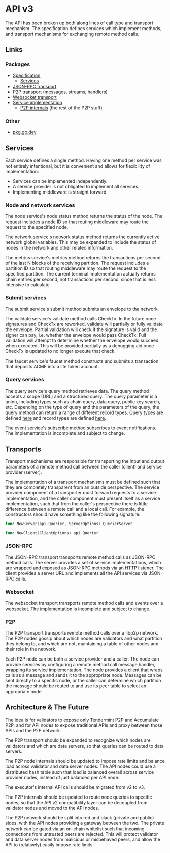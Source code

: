 # API v3

The API has been broken up both along lines of call type and transport
mechanism. The specification defines services which implement methods, and
transport mechanisms for exchanging remote method calls.

## Links

### Packages

- [Specification](.)
  - [Services](api.go)
- [JSON-RPC transport](jsonrpc)
- [P2P transport](p2p) (messages, streams, handlers)
- [Websocket transport](websocket)
- [Service implementation](/internal/node/http)
  - [P2P internals](/internal/api/p2p) (the rest of the P2P stuff)

### Other

- [pkg.go.dev](https://pkg.go.dev/gitlab.com/accumulatenetwork/accumulate@v1.0.0-rc3.3.0.20221022212648-f9808866894c/pkg/api/v3)

## Services

Each service defines a single method. Having one method per service was not
entirely intentional, but it is convenient and allows for flexibility of
implementation:

- Services can be implemented independently.
- A service provider is not obligated to implement all services.
- Implementing middleware is straight forward.

### Node and network services

The node service's node status method returns the status of the node. The
request includes a node ID so that routing middleware may route the request to
the specified node.

The network service's network status method returns the currently active network
global variables. This may be expanded to include the status of nodes in the
network and other related information.

The metrics service's metrics method returns the transactions per second of the
last N blocks of the receiving partition. The request includes a partition ID so
that routing middleware may route the request to the specified partition. The
current terminal implementation actually returns chain entries per second, not
transactions per second, since that is less intensive to calculate.

### Submit services

The submit service's submit method submits an envelope to the network.

The validate service's validate method calls CheckTx. In the future once
signatures and CheckTx are reworked, validate will partially or fully validate
the envelope. Partial validation will check if the signature is valid and the
signer can pay, i.e. whether the envelope would pass CheckTx. Full validation
will attempt to determine whether the envelope would succeed when executed. This
will be provided partially as a debugging aid once CheckTx is updated to no
longer execute that check.

The faucet service's faucet method constructs and submits a transaction that
deposits ACME into a lite token account.

### Query services

The query service's query method retrieves data. The query method accepts a
scope (URL) and a structured query. The query parameter is a union, including
types such as chain query, data query, public key search, etc. Depending on the
type of query and the parameters of the query, the query method can return a
range of different record types. Query types are defined [here](queries.yml) and
record types are defined [here](records.yml).

The event service's subscribe method subscribes to event notifications. The
implementation is incomplete and subject to change.

## Transports

Transport mechanisms are responsible for transporting the input and output
parameters of a remote method call between the caller (client) and service
provider (server).

The implementation of a transport mechanisms must be defined such that they are
completely transparent from an outside perspective. The service provider
component of a transporter must forward requests to a service implementation,
and the caller component must present itself as a service implementation, such
that from the caller's perspective there is little difference between a remote
call and a local call. For example, the constructors should have something like
the following signature:

```go
func NewServer(api.Querier, ServerOptions) QuerierServer

func NewClient(ClientOptions) api.Querier
```

### JSON-RPC

The JSON-RPC transport transports remote method calls as JSON-RPC method calls.
The server provides a set of service implementations, which are wrapped and
exposed as JSON-RPC methods via an HTTP listener. The client provides a server
URL and implements all the API services via JSON-RPC calls.

### Websocket

The websocket transport transports remote method calls and events over a
websocket. The implementation is incomplete and subject to change.

### P2P

The P2P transport transports remote method calls over a libp2p network. The P2P
nodes gossip about which nodes are validators and what partition they belong to,
and which are not, maintaining a table of other nodes and their role in the
network.

Each P2P node can be both a service provider and a caller. The node can provide
services by configuring a remote method call message handler, wrapping its
service implementation. The node provides a client that wraps calls as a message
and sends it to the appropriate node. Messages can be sent directly to a
specific node, or the caller can determine which partition the message should be
routed to and use its peer table to select an appropriate node.

## Architecture & The Future

The idea is for validators to expose only Tendermint P2P and Accumulate P2P, and
for API nodes to expose traditional APIs and proxy between those APIs and the
P2P network.

The P2P transport should be expanded to recognize which nodes are validators and
which are data servers, so that queries can be routed to data servers.

The P2P node internals should be updated to impose rate limits and balance load
across validator and data server nodes. The API nodes could use a distributed
hash table such that load is balanced overall across service provider nodes,
instead of just balanced per API node.

The executor's internal API calls should be migrated from v2 to v3.

The P2P internals should be updated to route node queries to specific nodes, so
that the API v2 compatibility layer can be decoupled from validator nodes and
moved to the API nodes.

The P2P network should be split into red and black (private and public) sides,
with the API nodes providing a gateway between the two. The private network can
be gated via an on-chain whitelist such that incoming connections from untrusted
peers are rejected. This will protect validator and data server nodes from
malicious or misbehaved peers, and allow the API to (relatively) easily impose
rate limits.